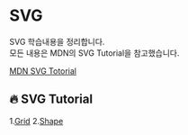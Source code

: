 # SVG

SVG 학습내용을 정리합니다. <br>
모든 내용은 MDN의 SVG Tutorial을 참고했습니다.<br>

[MDN SVG Totorial](https://developer.mozilla.org/ko/docs/Web/SVG/Tutorial)

## :fire: SVG Tutorial

1.[Grid](https://github.com/yonghap/SVG/blob/main/posts/grid.md)
2.[Shape](https://github.com/yonghap/SVG/blob/main/posts/shape.md)
